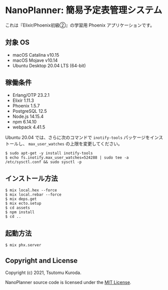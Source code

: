 # NanoPlanner: 簡易予定表管理システム

これは『Elixir/Phoenix初級②』の学習用 Phoenix アプリケーションです。

## 対象 OS

* macOS Catalina v10.15
* macOS Mojave v10.14
* Ubuntu Desktop 20.04 LTS (64-bit)

## 稼働条件

* Erlang/OTP 23.2.1
* Elixir 1.11.3
* Phoenix 1.5.7
* PostgreSQL 12.5
* Node.js 14.15.4
* npm 6.14.10
* webpack 4.41.5

Ubuntu 20.04 では、さらに次のコマンドで `inotify-tools` パッケージをインストールし、 `max_user_watches` の上限を変更してください。

```text
$ sudo apt-get -y install inotify-tools
$ echo fs.inotify.max_user_watches=524288 | sudo tee -a /etc/sysctl.conf && sudo sysctl -p
```

## インストール方法

```text
$ mix local.hex --force
$ mix local.rebar --force
$ mix deps.get
$ mix ecto.setup
$ cd assets
$ npm install
$ cd ..
```

## 起動方法

```text
$ mix phx.server
```

## Copyright and License

Copyright (c) 2021, Tsutomu Kuroda.

NanoPlanner source code is licensed under the [MIT License](LICENSE.md).

